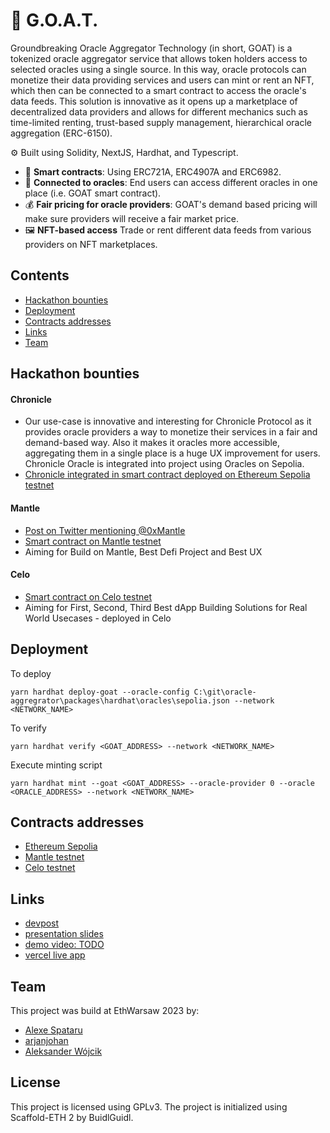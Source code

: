 # 🐐 G.O.A.T.

Groundbreaking Oracle Aggregator Technology (in short, GOAT) is a tokenized oracle aggregator service that allows token holders access to selected oracles using a single source. In this way, oracle protocols can monetize their data providing services and users can mint or rent an NFT, which then can be connected to a smart contract to access the oracle's data feeds. This solution is innovative as it opens up a marketplace of decentralized data providers and allows for different mechanics such as time-limited renting, trust-based supply management, hierarchical oracle aggregation (ERC-6150).

⚙️ Built using Solidity, NextJS, Hardhat, and Typescript.

- 📃 **Smart contracts**: Using ERC721A, ERC4907A and ERC6982.
- 🔮 **Connected to oracles**: End users can access different oracles in one place (i.e. GOAT smart contract).
- 💰 **Fair pricing for oracle providers**: GOAT's demand based pricing will make sure providers will receive a fair market price.
- 🖼️ **NFT-based access** Trade or rent different data feeds from various providers on NFT marketplaces.

## Contents

- [Hackathon bounties](#hackathon-bounties)
- [Deployment](#deployment)
- [Contracts addresses](#contracts-addresses)
- [Links](#links)
- [Team](#team)

## Hackathon bounties

#### Chronicle
- Our use-case is innovative and interesting for Chronicle Protocol as it provides oracle providers a way to monetize their services in a fair and demand-based way. Also it makes it oracles more accessible, aggregating them in a single place is a huge UX improvement for users. Chronicle Oracle is integrated into project using Oracles on Sepolia.
- [Chronicle integrated in smart contract deployed on Ethereum Sepolia testnet](https://twitter.com/arjanjohan/status/1698071677416972377)
#### Mantle
- [Post on Twitter mentioning @0xMantle](https://twitter.com/arjanjohan/status/1698071677416972377)
- [Smart contract on Mantle testnet](https://explorer.testnet.mantle.xyz/address/0x385d55e3e0cE503526380b40523f41D8290B4793)
- Aiming for Build on Mantle, Best Defi Project and Best UX
#### Celo
- [Smart contract on Celo testnet](https://alfajores.celoscan.io/address/0x82C993811B40609c5Dc3380E7Eb8c4BcAc42D46c)
- Aiming for First, Second, Third Best dApp Building Solutions for Real World Usecases - deployed in Celo
## Deployment

To deploy

`yarn hardhat deploy-goat --oracle-config C:\git\oracle-aggregrator\packages\hardhat\oracles\sepolia.json --network <NETWORK_NAME>`

To verify

`yarn hardhat verify <GOAT_ADDRESS> --network <NETWORK_NAME>`

Execute minting script

`yarn hardhat mint --goat <GOAT_ADDRESS> --oracle-provider 0 --oracle <ORACLE_ADDRESS> --network <NETWORK_NAME>`

## Contracts addresses

- [Ethereum Sepolia](https://sepolia.etherscan.io/address/0x085039d9644736b5970ae5BeE3B1DD56D00A9f0B)
- [Mantle testnet](https://explorer.testnet.mantle.xyz/address/0x385d55e3e0cE503526380b40523f41D8290B4793)
- [Celo testnet](https://alfajores.celoscan.io/address/0x82C993811B40609c5Dc3380E7Eb8c4BcAc42D46c)

## Links

- [devpost](https://devpost.com/software/oracle-aggregator)
- [presentation slides](https://docs.google.com/presentation/d/1VX5CuagIlJY3jI_LOm5ACR58CmpsCqlnDqI-QlLJnHw)
- [demo video: TODO](youtube.com)
- [vercel live app](https://oracle-aggregrator-nextjs-aleksanderw1992-hackathon-warsaw-2023.vercel.app)

## Team

This project was build at EthWarsaw 2023 by:

- [Alexe Spataru](twitter.com/urataps/)
- [arjanjohan](twitter.com/arjanjohan/)
- [Aleksander Wójcik](linkedin.com/in/aleksanderwojcik/)

## License

This project is licensed using GPLv3. The project is initialized using Scaffold-ETH 2 by BuidlGuidl.